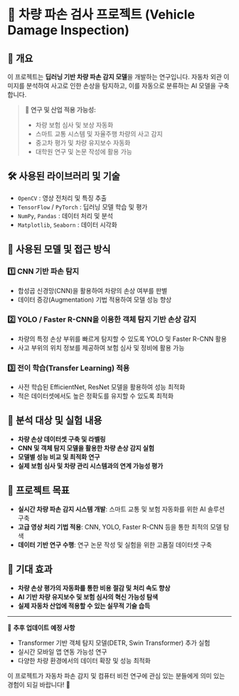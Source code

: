 # 🚗 차량 파손 검사 프로젝트 (Vehicle Damage Inspection)

## 📖 개요
이 프로젝트는 **딥러닝 기반 차량 파손 감지 모델**을 개발하는 연구입니다.
자동차 외관 이미지를 분석하여 사고로 인한 손상을 탐지하고, 이를 자동으로 분류하는 AI 모델을 구축합니다.

> **🎯 연구 및 산업 적용 가능성:**
> - 차량 보험 심사 및 보상 자동화
> - 스마트 교통 시스템 및 자율주행 차량의 사고 감지
> - 중고차 평가 및 차량 유지보수 자동화
> - 대학원 연구 및 논문 작성에 활용 가능

## 🛠 사용된 라이브러리 및 기술
- `OpenCV` : 영상 전처리 및 특징 추출
- `TensorFlow` / `PyTorch` : 딥러닝 모델 학습 및 평가
- `NumPy`, `Pandas` : 데이터 처리 및 분석
- `Matplotlib`, `Seaborn` : 데이터 시각화

## 🔬 사용된 모델 및 접근 방식
### 1️⃣ **CNN 기반 파손 탐지**
- 합성곱 신경망(CNN)을 활용하여 차량의 손상 여부를 판별
- 데이터 증강(Augmentation) 기법 적용하여 모델 성능 향상

### 2️⃣ **YOLO / Faster R-CNN을 이용한 객체 탐지 기반 손상 감지**
- 차량의 특정 손상 부위를 빠르게 탐지할 수 있도록 YOLO 및 Faster R-CNN 활용
- 사고 부위의 위치 정보를 제공하여 보험 심사 및 정비에 활용 가능

### 3️⃣ **전이 학습(Transfer Learning) 적용**
- 사전 학습된 EfficientNet, ResNet 모델을 활용하여 성능 최적화
- 적은 데이터셋에서도 높은 정확도를 유지할 수 있도록 최적화

## 📂 분석 대상 및 실험 내용
- **차량 손상 데이터셋 구축 및 라벨링**
- **CNN 및 객체 탐지 모델을 활용한 차량 손상 감지 실험**
- **모델별 성능 비교 및 최적화 연구**
- **실제 보험 심사 및 차량 관리 시스템과의 연계 가능성 평가**

## 🚀 프로젝트 목표
- **실시간 차량 파손 감지 시스템 개발**: 스마트 교통 및 보험 자동화를 위한 AI 솔루션 구축
- **고급 영상 처리 기법 적용**: CNN, YOLO, Faster R-CNN 등을 통한 최적의 모델 탐색
- **데이터 기반 연구 수행**: 연구 논문 작성 및 실험을 위한 고품질 데이터셋 구축

## 📌 기대 효과
- **차량 손상 평가의 자동화를 통한 비용 절감 및 처리 속도 향상**
- **AI 기반 차량 유지보수 및 보험 심사의 혁신 가능성 탐색**
- **실제 자동차 산업에 적용할 수 있는 실무적 기술 습득**

---
📢 **추후 업데이트 예정 사항**
- Transformer 기반 객체 탐지 모델(DETR, Swin Transformer) 추가 실험
- 실시간 모바일 앱 연동 가능성 연구
- 다양한 차량 환경에서의 데이터 확장 및 성능 최적화

이 프로젝트가 자동차 파손 감지 및 컴퓨터 비전 연구에 관심 있는 분들에게 의미 있는 경험이 되길 바랍니다! 🚀
